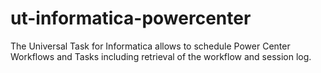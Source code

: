 # ut-informatica-powercenter
The Universal Task for Informatica allows to schedule Power Center Workflows and Tasks including retrieval of the workflow and session log.
